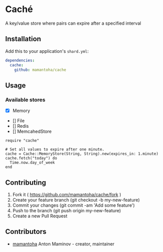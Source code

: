 # Caché

A key/value store where pairs can expire after a specified interval

## Installation

Add this to your application's `shard.yml`:

```yaml
dependencies:
  cache:
    github: mamantoha/cache
```

## Usage

### Available stores

* [x] Memory
* [] File
* [] Redis
* [] MemcahedStore

```crystal
require "cache"
```

```crystal
# Set all values to expire after one minute.
cache = Cache::MemoryStore(String, String).new(expires_in: 1.minute)
cache.fetch("today") do
  Time.now.day_of_week
end
```

## Contributing

1. Fork it ( https://github.com/mamantoha/cache/fork )
2. Create your feature branch (git checkout -b my-new-feature)
3. Commit your changes (git commit -am 'Add some feature')
4. Push to the branch (git push origin my-new-feature)
5. Create a new Pull Request

## Contributors

- [mamantoha](https://github.com/mamantoha) Anton Maminov - creator, maintainer

